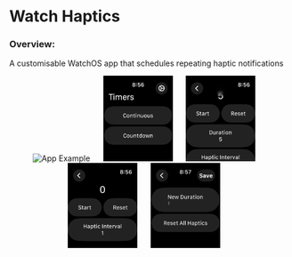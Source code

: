 # Watch Haptics

### Overview:

A customisable WatchOS app that schedules repeating haptic notifications

<p align="center">
<img src="PreviewResources/ScreenRecording1.gif" width="200" title="App Example">&nbsp;&nbsp;&nbsp;&nbsp;&nbsp;
<img src="PreviewResources/Screenshot1.png" width="125"  title="Timers View">&nbsp;&nbsp;&nbsp;&nbsp;&nbsp;
<img src="PreviewResources/Screenshot2.png" width="125"  title="Countdown Timer View">&nbsp;&nbsp;&nbsp;&nbsp;&nbsp;
  <img src="PreviewResources/Screenshot3.png" width="125"  title="Continuous Timer View">&nbsp;&nbsp;&nbsp;&nbsp;&nbsp;
  <img src="PreviewResources/Screenshot4.png" width="125"  title="Edit Interval View">&nbsp;&nbsp;&nbsp;&nbsp;&nbsp;
</p>
<br></br>
